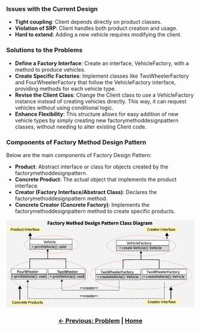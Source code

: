 ### Issues with the Current Design
- **Tight coupling**: Client depends directly on product classes.
- **Violation of SRP**: Client handles both product creation and usage.
- **Hard to extend**: Adding a new vehicle requires modifying the client.

### Solutions to the Problems
- **Define a Factory Interface**: Create an interface, VehicleFactory, with a method to produce vehicles.
- **Create Specific Factories**: Implement classes like TwoWheelerFactory and FourWheelerFactory that follow the VehicleFactory interface, providing methods for each vehicle type.
- **Revise the Client Class**: Change the Client class to use a VehicleFactory instance instead of creating vehicles directly. This way, it can request vehicles without using conditional logic.
- **Enhance Flexibility**: This structure allows for easy addition of new vehicle types by simply creating new factorymethoddesignpattern classes, without needing to alter existing Client code.

### Components of Factory Method Design Pattern
Below are the main components of Factory Design Pattern:

- **Product**: Abstract interface or class for objects created by the factorymethoddesignpattern.
- **Concrete Product**: The actual object that implements the product interface.
- **Creator (Factory Interface/Abstract Class)**: Declares the factorymethoddesignpattern method.
- **Concrete Creator (Concrete Factory)**: Implements the factorymethoddesignpattern method to create specific products.

![factory_method_design_pattern.png](factory_method_design_pattern.png)


<div align="center">

### [← Previous: Problem](./Problem.md) | [Home](./Index.md)

</div>